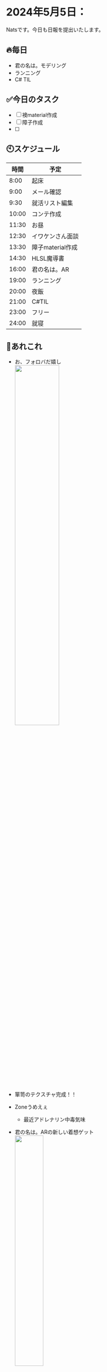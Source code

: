 
# 2024年5月5日：


Natsです。今日も日報を提出いたします。<br>

## 🔥毎日
- 君の名は。モデリング
- ランニング
- C# TIL

## ✅今日のタスク
- [ ] 襖material作成
- [ ] 障子作成
- [ ] 

## 🕙スケジュール
| 時間 |  予定 |
| ---- | ---- |
|  8:00 |起床|
|  9:00 |メール確認|
|  9:30 |就活リスト編集|
|  10:00 |コンテ作成|
|  11:30 |お昼|
|  12:30 |イワケンさん面談|
|  13:30 |障子material作成|
|  14:30 |HLSL魔導書|
|  16:00 |君の名は。AR|
|  19:00 |ランニング|
|  20:00 |夜飯|
|  21:00 |C#TIL|
|  23:00 |フリー|
|  24:00 |就寝|


## 📌あれこれ
- お、フォロバだ嬉し<br><img src ="https://github.com/Nats360/Nippo/assets/86301377/83c09550-541a-4c1a-96e0-0ef40cf4ff1a" width = 50%>

- 箪笥のテクスチャ完成！！

- Zoneうめえぇ
  - 最近アドレナリン中毒気味

- 君の名は。ARの新しい着想ゲット<br><img src ="https://github.com/Nats360/Nippo/assets/86301377/02a88441-cbf7-4050-9868-23b59829b0b1" width = 40%>




## 📚めった知見
- [kiyo | Interactive Engineer](https://twitter.com/kiyossy0715)
  - アニメIP×XRのいいロールモデル

## 🎧本日の音楽
![スクリーンショット 2024-05-05 013150](https://github.com/Nats360/Nippo/assets/86301377/15decbd6-55cb-44e4-92f0-4e0d51c08060)
もっと早く知りたかった楽曲投下👇
- [何でも言うことを聞いてくれるアカネチャン
](https://youtu.be/OVuYIMa5XBw?si=Ee9wUwpqOVQKAP4V)
  - こんな名曲あったなんて…
## 進捗を魅せていく
- 

## やり残し
- モデリング
